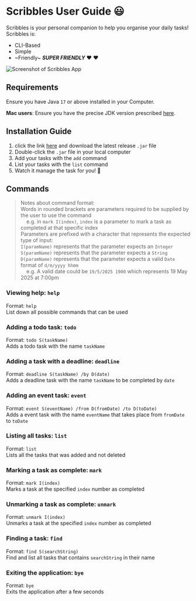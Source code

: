 # Scribbles User Guide 😃

Scribbles is your personal companion to help you organise your daily tasks!
Scribbles is:
- CLI-Based
- Simple
- ~Friendly~ **_SUPER FRIENDLY_** ❤️ ❤️

![Screenshot of Scribbles App](https://its-me-orion.github.io/ip/Ui.png)

## Requirements
Ensure you have Java `17` or above installed in your Computer.

**Mac users**: Ensure you have the precise JDK version prescribed [here](https://se-education.org/guides/tutorials/javaInstallationMac.html).

## Installation Guide
1. click the link [here](https://github.com/its-me-orion/ip/releases) and download the latest release `.jar` file
2. Double-click the `.jar` file in your local computer
3. Add your tasks with the `add` command
4. List your tasks with the `list` command
5. Watch it manage the task for you! 💯

## Commands
> Notes about command format:  
Words in rounded brackets are parameters required to be supplied by the user to use the command  
&nbsp;&nbsp;&nbsp;&nbsp;e.g. in `mark I(index)`, `index` is a parameter to mark a task as completed at that specific index  
Parameters are prefixed with a character that represents the expected type of input:  
`I(paramName)` represents that the parameter expects an `Integer`  
`S(paramName)` represents that the parameter expects a `String`  
`D(paramName)` represents that the parameter expects a valid `Date` format of `d/m/yyyy hhmm`  
&nbsp;&nbsp;&nbsp;&nbsp;e.g. A valid date could be `19/5/2025 1900` which represents 19 May 2025 at 7:00pm

  
### Viewing help: `help`

Format: `help`  
List down all possible commands that can be used
  
### Adding a todo task: `todo`

Format: `todo S(taskName)`  
Adds a todo task with the name `taskName`
  
### Adding a task with a deadline: `deadline`

Format: `deadline S(taskName) /by D(date)`  
Adds a deadline task with the name `taskName` to be completed by `date`
  
### Adding an event task: `event`

Format: `event S(eventName) /from D(fromDate) /to D(toDate)`  
Adds a event task with the name `eventName` that takes place from `fromDate` to `toDate`
  
### Listing all tasks: `list`

Format: `list`  
Lists all the tasks that was added and not deleted
  
### Marking a task as complete: `mark`

Format: `mark I(index)`  
Marks a task at the specified `index` number as completed
  
### Unmarking a task as complete: `unmark`

Format: `unmark I(index)`  
Unmarks a task at the specified `index` number as completed
  
### Finding a task: `find`

Format: `find S(searchString)`  
Find and list all tasks that contains `searchString` in their name
  
### Exiting the application: `bye`

Format: `bye`  
Exits the application after a few seconds